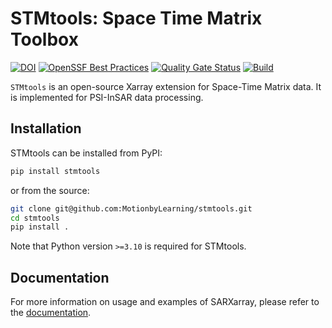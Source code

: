 # STMtools: Space Time Matrix Toolbox

[![DOI](https://zenodo.org/badge/DOI/10.5281/zenodo.7717088.svg)](https://doi.org/10.5281/zenodo.7717088)
[![OpenSSF Best Practices](https://www.bestpractices.dev/projects/8027/badge)](https://www.bestpractices.dev/projects/8027)
[![Quality Gate Status](https://sonarcloud.io/api/project_badges/measure?project=MotionbyLearning_stmtools&metric=alert_status)](https://sonarcloud.io/summary/new_code?id=MotionbyLearning_stmtools)
[![Build](https://github.com/MotionbyLearning/stmtools/actions/workflows/build.yml/badge.svg)](https://github.com/MotionbyLearning/stmtools/actions/workflows/build.yml)

`STMtools` is an open-source Xarray extension for Space-Time Matrix data. It is implemented for PSI-InSAR data processing.

## Installation

STMtools can be installed from PyPI:

```sh
pip install stmtools
```

or from the source:

```sh
git clone git@github.com:MotionbyLearning/stmtools.git
cd stmtools
pip install .
```

Note that Python version `>=3.10` is required for STMtools.

## Documentation

For more information on usage and examples of SARXarray, please refer to the [documentation](https://motionbylearning.github.io/stmtools/).